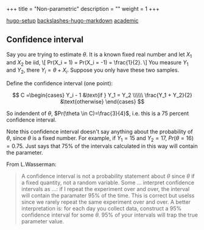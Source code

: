 +++
title = "Non-parametric"
description = ""
weight = 1
+++

[hugo-setup](https://henrybear327.github.io/CodingNotes/tools/hugo/hugo-setup/)
[backslashes-hugo-markdown](https://github.com/gcushen/hugo-academic/issues/291)
[academic](https://academic-demo.netlify.com/)

<!--more-->

## Confidence interval

Say you are trying to estimate $\theta$.  It is a known fixed real
number and let $X_1$ and $X_2$ be iid,
\\[
Pr(X_i = 1) = Pr(X_i = -1) = \frac{1}{2}.
\\]
You measure $Y_1$ and $Y_2$, there $Y_i = \theta + X_i$.  Suppose you
only have these two samples.

Define the confidence interval (one point):

$$
C =\begin{cases}
Y_i - 1 &\text{if } Y_1 = Y_2 \\\\\\
\frac{Y_1 + Y_2}{2} &\text{otherwise}
\end{cases}
$$

So indendent of $\theta$, $Pr(\theta \in C)=\frac{3}{4}$, i.e.  this
is a 75 percent confidence interval.

Note this confidence interval doesn't say anything about the
probability of $\theta$, since $\theta$ is a fixed number.  For
example, if $Y_1 = 15$ and $Y_2 = 17$, $Pr(\theta = 16) = 0.75$.  Just
says that 75% of the intervals calculated in this way will contain the
parameter.

From L.Wasserman:

> A confidence interval is not a probability statement about $\theta$
> since $\theta$ if a fixed quantity, not a random variable.  Some
> ... interpret confidence intervals as ...: if I repeat the
> experiment over and over, the interval will contain the paramater
> 95% of the time.  This is correct but uselss since we rarely repeat
> the same experiment over and over.  A better interpretation is: for
> each day you collect data, construct a 95% confidence interval for
> some $\theta$.  95% of your intervals will trap the true parameter
> value.





